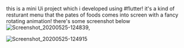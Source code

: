 this is a mini Ui project which i developed using #flutter!
it's a kind of resturant menu that the pates of foods comes into screen with a fancy rotating animation!
there's some screenshot below
![Screenshot_20200525-124839](https://user-images.githubusercontent.com/60874264/82794796-4cd52780-9e88-11ea-8d77-d5f6d5af3aba.jpg),

![Screenshot_20200525-124915](https://user-images.githubusercontent.com/60874264/82795139-cec55080-9e88-11ea-90af-9dd548438101.jpg)

